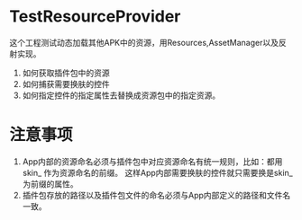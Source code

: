 # TestResourceProvider
这个工程测试动态加载其他APK中的资源，用Resources,AssetManager以及反射实现。
1. 如何获取插件包中的资源
2. 如何捕获需要换肤的控件
3. 如何指定控件的指定属性去替换成资源包中的指定资源。

# 注意事项
1. App内部的资源命名必须与插件包中对应资源命名有统一规则，比如：都用skin_ 作为资源命名的前缀。
这样App内部需要换肤的控件就只需要换是skin_ 为前缀的属性。
2. 插件包存放的路径以及插件包文件的命名必须与App内部定义的路径和文件名一致。



